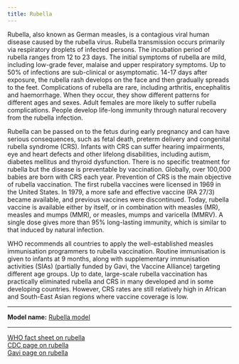 ```yaml
---
title: Rubella
---
```


Rubella, also known as German measles, is a contagious viral human disease caused by the rubella virus. Rubella transmission occurs primarily via respiratory droplets of infected persons. The incubation period of rubella ranges from 12 to 23 days. The initial symptoms of rubella are mild, including low-grade fever, malaise and upper respiratory symptoms. Up to 50% of infections are sub-clinical or asymptomatic. 14-17 days after exposure, the rubella rash develops on the face and then gradually spreads to the feet. Complications of rubella are rare, including arthritis, encephalitis and haemorrhage. When they occur, they show different patterns for different ages and sexes. Adult females are more likely to suffer rubella complications. People develop life-long immunity through natural recovery from the rubella infection.

Rubella can be passed on to the fetus during early pregnancy and can have serious consequences, such as fetal death, preterm delivery and congenital rubella syndrome (CRS). Infants with CRS can suffer hearing impairments, eye and heart defects and other lifelong disabilities, including autism, diabetes mellitus and thyroid dysfunction. There is no specific treatment for rubella but the disease is preventable by vaccination. Globally, over 100,000 babies are born with CRS each year. Prevention of CRS is the main objective of rubella vaccination. The first rubella vaccines were licensed in 1969 in the United States. In 1979, a more safe and effective vaccine (RA 27/3) became available, and previous vaccines were discontinued. Today, rubella vaccine is available either by itself, or in combination with measles (MR), measles and mumps (MMR), or measles, mumps and varicella (MMRV). A single dose gives more than 95% long-lasting immunity, which is similar to that induced by natural infection. 

WHO recommends all countries to apply the well-established measles immunisation programmers to rubella vaccination. Routine immunisation is given to infants at 9 months, along with supplementary immunisation activities (SIAs) (partially funded by Gavi, the Vaccine Alliance) targeting different age groups. Up to date, large-scale rubella vaccination has practically eliminated rubella and CRS in many developed and in some developing countries. However, CRS rates are still relatively high in African and South-East Asian regions where vaccine coverage is low.  

---

**Model name:**  [Rubella model](/models/rubella)  

---

[WHO fact sheet on rubella](http://www.who.int/mediacentre/factsheets/fs367/en/)        
[CDC page on rubella](https://www.cdc.gov/rubella/index.html)      
[Gavi page on rubella](http://www.gavi.org/support/nvs/measles-rubella/)     
